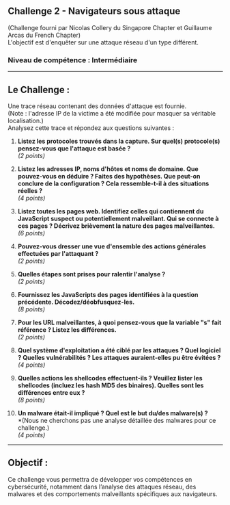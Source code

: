 ## Challenge 2 - Navigateurs sous attaque  
(Challenge fourni par Nicolas Collery du Singapore Chapter et Guillaume Arcas du French Chapter)  
L'objectif est d'enquêter sur une attaque réseau d'un type différent.

### Niveau de compétence : Intermédiaire

---

## Le Challenge :

Une trace réseau contenant des données d'attaque est fournie.  
(Note : l'adresse IP de la victime a été modifiée pour masquer sa véritable localisation.)  
Analysez cette trace et répondez aux questions suivantes :

1. **Listez les protocoles trouvés dans la capture. Sur quel(s) protocole(s) pensez-vous que l'attaque est basée ?**  
   *(2 points)*

2. **Listez les adresses IP, noms d'hôtes et noms de domaine. Que pouvez-vous en déduire ? Faites des hypothèses. Que peut-on conclure de la configuration ? Cela ressemble-t-il à des situations réelles ?**  
   *(4 points)*

3. **Listez toutes les pages web. Identifiez celles qui contiennent du JavaScript suspect ou potentiellement malveillant. Qui se connecte à ces pages ? Décrivez brièvement la nature des pages malveillantes.**  
   *(6 points)*

4. **Pouvez-vous dresser une vue d'ensemble des actions générales effectuées par l'attaquant ?**  
   *(2 points)*

5. **Quelles étapes sont prises pour ralentir l'analyse ?**  
   *(2 points)*

6. **Fournissez les JavaScripts des pages identifiées à la question précédente. Décodez/déobfusquez-les.**  
   *(8 points)*

7. **Pour les URL malveillantes, à quoi pensez-vous que la variable "s" fait référence ? Listez les différences.**  
   *(2 points)*

8. **Quel système d'exploitation a été ciblé par les attaques ? Quel logiciel ? Quelles vulnérabilités ? Les attaques auraient-elles pu être évitées ?**  
   *(4 points)*

9. **Quelles actions les shellcodes effectuent-ils ? Veuillez lister les shellcodes (incluez les hash MD5 des binaires). Quelles sont les différences entre eux ?**  
   *(8 points)*

10. **Un malware était-il impliqué ? Quel est le but du/des malware(s) ?**  
    *(Nous ne cherchons pas une analyse détaillée des malwares pour ce challenge.)  
    *(4 points)*

---

## Objectif :
Ce challenge vous permettra de développer vos compétences en cybersécurité, notamment dans l’analyse des attaques réseau, des malwares et des comportements malveillants spécifiques aux navigateurs.
